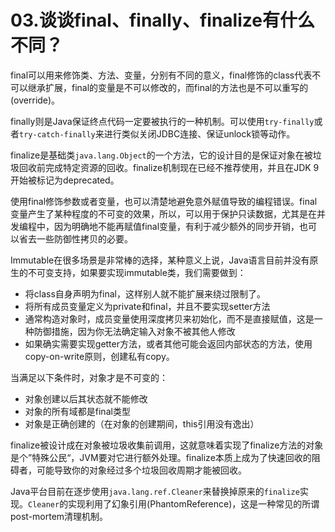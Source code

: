 # 03.谈谈final、finally、finalize有什么不同？

final可以用来修饰类、方法、变量，分别有不同的意义，final修饰的class代表不可以继承扩展，final的变量是不可以修改的，而final的方法也是不可以重写的(override)。

finally则是Java保证终点代码一定要被执行的一种机制。可以使用``try-finally``或者``try-catch-finally``来进行类似关闭JDBC连接、保证unlock锁等动作。

finalize是基础类``java.lang.Object``的一个方法，它的设计目的是保证对象在被垃圾回收前完成特定资源的回收。finalize机制现在已经不推荐使用，并且在JDK 9开始被标记为deprecated。

使用final修饰参数或者变量，也可以清楚地避免意外赋值导致的编程错误。final变量产生了某种程度的不可变的效果，所以，可以用于保护只读数据，尤其是在并发编程中，因为明确地不能再赋值final变量，有利于减少额外的同步开销，也可以省去一些防御性拷贝的必要。

Immutable在很多场景是非常棒的选择，某种意义上说，Java语言目前并没有原生的不可变支持，如果要实现immutable类，我们需要做到：

+ 将class自身声明为final，这样别人就不能扩展来绕过限制了。
+ 将所有成员变量定义为private和final，并且不要实现setter方法
+ 通常构造对象时，成员变量使用深度拷贝来初始化，而不是直接赋值，这是一种防御措施，因为你无法确定输入对象不被其他人修改
+ 如果确实需要实现getter方法，或者其他可能会返回内部状态的方法，使用copy-on-write原则，创建私有copy。

当满足以下条件时，对象才是不可变的：

+ 对象创建以后其状态就不能修改
+ 对象的所有域都是final类型
+ 对象是正确创建的（在对象的创建期间，this引用没有逸出）

finalize被设计成在对象被垃圾收集前调用，这就意味着实现了finalize方法的对象是个”特殊公民“，JVM要对它进行额外处理。finalize本质上成为了快速回收的阻碍者，可能导致你的对象经过多个垃圾回收周期才能被回收。

Java平台目前在逐步使用``java.lang.ref.Cleaner``来替换掉原来的``finalize``实现。``Cleaner``的实现利用了幻象引用(PhantomReference)，这是一种常见的所谓post-mortem清理机制。